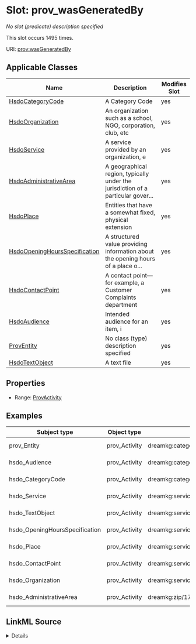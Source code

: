 

# Slot: prov_wasGeneratedBy


_No slot (predicate) description specified_






This slot occurs 1495 times.


URI: [prov:wasGeneratedBy](http://www.w3.org/ns/prov#wasGeneratedBy)



<!-- no inheritance hierarchy -->





## Applicable Classes

| Name | Description | Modifies Slot |
| --- | --- | --- |
| [HsdoCategoryCode](../classes/HsdoCategoryCode.md) | A Category Code |  yes  |
| [HsdoOrganization](../classes/HsdoOrganization.md) | An organization such as a school, NGO, corporation, club, etc |  yes  |
| [HsdoService](../classes/HsdoService.md) | A service provided by an organization, e |  yes  |
| [HsdoAdministrativeArea](../classes/HsdoAdministrativeArea.md) | A geographical region, typically under the jurisdiction of a particular gover... |  yes  |
| [HsdoPlace](../classes/HsdoPlace.md) | Entities that have a somewhat fixed, physical extension |  yes  |
| [HsdoOpeningHoursSpecification](../classes/HsdoOpeningHoursSpecification.md) | A structured value providing information about the opening hours of a place o... |  yes  |
| [HsdoContactPoint](../classes/HsdoContactPoint.md) | A contact point&#x2014;for example, a Customer Complaints department |  yes  |
| [HsdoAudience](../classes/HsdoAudience.md) | Intended audience for an item, i |  yes  |
| [ProvEntity](../classes/ProvEntity.md) | No class (type) description specified |  yes  |
| [HsdoTextObject](../classes/HsdoTextObject.md) | A text file |  yes  |







## Properties

* Range: [ProvActivity](../classes/ProvActivity.md)






## Examples

| Subject type | Object type | Example subject | Example object | Occurrences |
| --- | --- | --- | --- | --- |
| prov_Entity | prov_Activity | dreamkg:category/audience/AbuseOrNeglectSurvivors | dreamkg:process/run/ontop-CM | 1495 |
| hsdo_Audience | prov_Activity | dreamkg:category/audience/AbuseOrNeglectSurvivors | dreamkg:process/run/ontop-CM | 81 |
| hsdo_CategoryCode | prov_Activity | dreamkg:category/availability/Available | dreamkg:process/run/ontop-CM | 157 |
| hsdo_Service | prov_Activity | dreamkg:service/4542572480692224 | dreamkg:process/run/ontop-CM | 87 |
| hsdo_TextObject | prov_Activity | dreamkg:service/desc/4542572480692224 | dreamkg:process/run/ontop-CM | 87 |
| hsdo_OpeningHoursSpecification | prov_Activity | dreamkg:service/hours/friday/4542572480692224 | dreamkg:process/run/ontop-CM | 609 |
| hsdo_Place | prov_Activity | dreamkg:service/location/4542572480692224 | dreamkg:process/run/ontop-CM | 87 |
| hsdo_ContactPoint | prov_Activity | dreamkg:service/phone/4542572480692224 | dreamkg:process/run/ontop-CM | 87 |
| hsdo_Organization | prov_Activity | dreamkg:service/provider/4542572480692224 | dreamkg:process/run/ontop-CM | 87 |
| hsdo_AdministrativeArea | prov_Activity | dreamkg:zip/17602 | dreamkg:process/run/ontop-CM | 39 |




## LinkML Source

<details>

```yaml
name: prov_wasGeneratedBy
annotations:
  count:
    tag: count
    value: 1495
description: No slot (predicate) description specified
examples:
- object:
    example_object: dreamkg:process/run/ontop-CM
    example_object_type: prov_Activity
    example_predicate: prov:wasGeneratedBy
    example_subject: dreamkg:category/audience/AbuseOrNeglectSurvivors
    example_subject_type: prov_Entity
- object:
    example_object: dreamkg:process/run/ontop-CM
    example_object_type: prov_Activity
    example_predicate: prov:wasGeneratedBy
    example_subject: dreamkg:category/audience/AbuseOrNeglectSurvivors
    example_subject_type: hsdo_Audience
- object:
    example_object: dreamkg:process/run/ontop-CM
    example_object_type: prov_Activity
    example_predicate: prov:wasGeneratedBy
    example_subject: dreamkg:category/availability/Available
    example_subject_type: hsdo_CategoryCode
- object:
    example_object: dreamkg:process/run/ontop-CM
    example_object_type: prov_Activity
    example_predicate: prov:wasGeneratedBy
    example_subject: dreamkg:service/4542572480692224
    example_subject_type: hsdo_Service
- object:
    example_object: dreamkg:process/run/ontop-CM
    example_object_type: prov_Activity
    example_predicate: prov:wasGeneratedBy
    example_subject: dreamkg:service/desc/4542572480692224
    example_subject_type: hsdo_TextObject
- object:
    example_object: dreamkg:process/run/ontop-CM
    example_object_type: prov_Activity
    example_predicate: prov:wasGeneratedBy
    example_subject: dreamkg:service/hours/friday/4542572480692224
    example_subject_type: hsdo_OpeningHoursSpecification
- object:
    example_object: dreamkg:process/run/ontop-CM
    example_object_type: prov_Activity
    example_predicate: prov:wasGeneratedBy
    example_subject: dreamkg:service/location/4542572480692224
    example_subject_type: hsdo_Place
- object:
    example_object: dreamkg:process/run/ontop-CM
    example_object_type: prov_Activity
    example_predicate: prov:wasGeneratedBy
    example_subject: dreamkg:service/phone/4542572480692224
    example_subject_type: hsdo_ContactPoint
- object:
    example_object: dreamkg:process/run/ontop-CM
    example_object_type: prov_Activity
    example_predicate: prov:wasGeneratedBy
    example_subject: dreamkg:service/provider/4542572480692224
    example_subject_type: hsdo_Organization
- object:
    example_object: dreamkg:process/run/ontop-CM
    example_object_type: prov_Activity
    example_predicate: prov:wasGeneratedBy
    example_subject: dreamkg:zip/17602
    example_subject_type: hsdo_AdministrativeArea
from_schema: dream-kg
rank: 1000
slot_uri: prov:wasGeneratedBy
alias: prov_wasGeneratedBy
domain_of:
- hsdo_AdministrativeArea
- hsdo_Audience
- hsdo_CategoryCode
- hsdo_ContactPoint
- hsdo_OpeningHoursSpecification
- hsdo_Organization
- hsdo_Place
- hsdo_Service
- hsdo_TextObject
- prov_Entity
range: prov_Activity

```
</details>